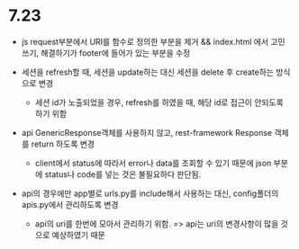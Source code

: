 # 7.23

* js request부분에서 URI를 함수로 정의한 부분을 제거 && index.html 에서 고민쓰기, 해결하기가 footer에 들어가 있는 부분을 수정

* 세션을 refresh할 때, 세션을 update하는 대신 세션을 delete 후 create하는 방식으로 변경
    - 세션 id가 노출되었을 경우, refresh를 하였을 때, 해당 id로 접근이 안되도록 하기 위함

* api GenericResponse객체를 사용하지 않고, rest-framework Response 객체를 return 하도록 변경
    - client에서 status에 따라서 error나 data를 조회할 수 있기 때문에 json 부분에 status나 code를 넣는 것은 불필요하다 판단됨.

* api의 경우에만 app별로 urls.py를 include해서 사용하는 대신, config폴더의 apis.py에서 관리하도록 변경
    - api의 uri를 한번에 모아서 관리하기 위함. => api는 uri의 변경사항이 많을 것으로 예상하였기 때문
